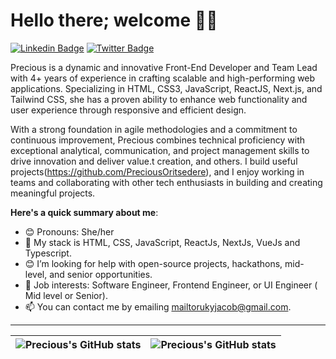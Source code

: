 # Hello there; welcome 👋🏾

[![Linkedin Badge](https://img.shields.io/badge/-oritsedereprecious-blue?style=for-the-badge&logo=Linkedin&logoColor=white&link=https://www.linkedin.com/in/oghenerukevwe-oritsedere-9ab1841b7/)](https://www.linkedin.com/in/oghenerukevwe-oritsedere-9ab1841b7/) [![Twitter Badge](https://img.shields.io/badge/-@pwesh_os-1ca0f1?style=for-the-badge&logo=twitter&logoColor=white&link=https://https://twitter.com/pwesh_os)](https://twitter.com/pwesh_os)

Precious is a dynamic and innovative Front-End Developer and Team Lead with 4+ years of experience in crafting scalable and high-performing web applications. Specializing in HTML, CSS3, JavaScript, ReactJS, Next.js, and Tailwind CSS, she has a proven ability to enhance web functionality and user experience through responsive and efficient design.

With a strong foundation in agile methodologies and a commitment to continuous improvement, Precious combines technical proficiency with exceptional analytical, communication, and project management skills to drive innovation and deliver value.t creation, and others. I build useful projects(https://github.com/PreciousOritsedere), and I enjoy working in teams and collaborating with other tech enthusiasts in building and creating meaningful projects.

**Here's a quick summary about me**:

- 😊 Pronouns: She/her
- 🌱 My stack is HTML, CSS, JavaScript, ReactJs, NextJs, VueJs and Typescript.
- 😊 I’m looking for help with open-source projects, hackathons, mid-level, and senior opportunities.
- 💼 Job interests: Software Engineer, Frontend Engineer, or UI Engineer ( Mid level or Senior).
- 📫 You can contact me by emailing mailtorukyjacob@gmail.com.

---

| <img align="center" src="https://github-readme-stats.vercel.app/api?username=PreciousOritsedere&show_icons=true&include_all_commits=true&hide_border=true" alt="Precious's GitHub stats" /> | <img align="center" src="https://github-readme-stats.vercel.app/api/top-langs/?username=PreciousOritsedere&langs_count=8&layout=compact&hide_border=true" alt="Precious's GitHub stats" /> |
| ------------- | ------------- |

